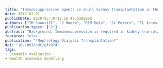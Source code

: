 ```yaml
---
title: "Immunosuppressive agents in adult kidney transplantation in the National Health Service: A model-based economic evaluation"
date: 2017-07-01
publishDate: 2020-05-30T12:16:49.510200Z
authors: ["TM Snowsill", "J Moore", "REM Mota", "JL Peters", "TL Jones-Hughes", "NJ Huxley", "HF Coelho", "M Haasova", "C Cooper", "JA Lowe", "JL Varley-Campbell", "L Crathorne", "MJ Allwood", "R Anderson"]
publication_types: ["2"]
abstract: "Background. Immunosuppression is required in kidney transplantation to prevent rejection and prolong graft survival. We conducted an economic evaluation to support England's National Institute for Health and Care Excellence in developing updated guidance on the use of immunosuppression, incorporating new immunosuppressive agents, and addressing changes in pricing and the evidence base. Methods. A discrete-time state transition model was developed to simulate adult kidney transplant patients over their lifetime. A total of 16 different regimens were modelled to assess the cost-effectiveness of basiliximab and rabbit antithymocyte globulin (rabbit ATG) as induction agents (with no antibody induction as a comparator) and immediate-release tacrolimus, prolonged-release tacrolimus, mycophenolate mofetil, mycophenolate sodium, sirolimus, everolimus and belatacept as maintenance agents (with ciclosporin and azathioprine as comparators). Graft survival was extrapolated from acute rejection rates, graft function and post-transplant diabetes rates, all estimated at 12months post-transplantation. National Health Service (NHS) and personal social services costs were included. Cost-effectiveness thresholds of £20 000 and £30 000 per quality-adjusted life year were used. Results. Basiliximab was predicted to be more effective and less costly than rabbit ATG and induction without antibodies. Immediate-release tacrolimus and mycophenolate mofetil were cost-effective as maintenance therapies. Other therapies were either more expensive and less effective or would only be costeffective if a threshold in excess of £100 000 per quality-adjusted life year were used. Conclusions. A regimen comprising induction with basiliximab, followed by maintenance therapy with immediate-release tacrolimus and mycophenolate mofetil, is likely to be effective for uncomplicated adult kidney transplant patients and a costeffective use of NHS resources."
featured: false
publication: "*Nephrology Dialysis Transplantation*"
doi: "10.1093/ndt/gfx074"
tags:
- Economic evaluation
- Health economic modelling
---
```


